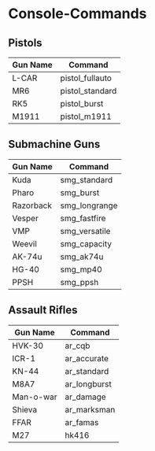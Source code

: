 # Console-Commands

## Pistols

| Gun Name | Command |
|---------|--------------|
| L-CAR | pistol_fullauto |
| MR6  | pistol_standard |
| RK5  | pistol_burst |
| M1911 | pistol_m1911 |

## Submachine Guns

| Gun Name | Command |
|---------|--------------|
| Kuda | smg_standard |
| Pharo  | smg_burst |
| Razorback  | smg_longrange |
| Vesper | smg_fastfire |
| VMP | smg_versatile |
| Weevil | smg_capacity |
| AK-74u | smg_ak74u |
| HG-40 | smg_mp40 |
| PPSH | smg_ppsh |

## Assault Rifles

| Gun Name | Command |
|---------|--------------|
| HVK-30 | ar_cqb |
| ICR-1 | ar_accurate |
| KN-44 | ar_standard |
| M8A7 | ar_longburst |
| Man-o-war | ar_damage |
| Shieva | ar_marksman |
| FFAR | ar_famas |
| M27 | hk416 |
